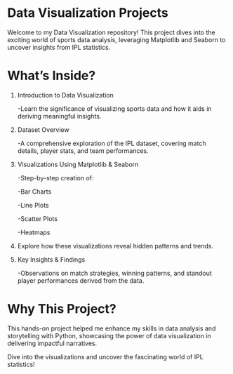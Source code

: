 # Data Visualization Projects

Welcome to my Data Visualization repository! This project dives into the exciting world of sports data analysis, leveraging Matplotlib and Seaborn to uncover insights from IPL statistics.

# What’s Inside?

1. Introduction to Data Visualization

   -Learn the significance of visualizing sports data and how it aids in deriving meaningful insights.
3. Dataset Overview

   -A comprehensive exploration of the IPL dataset, covering match details, player stats, and team performances.
5. Visualizations Using Matplotlib & Seaborn

   -Step-by-step creation of:
	
 	-Bar Charts
	
 	-Line Plots

	-Scatter Plots
	
 	-Heatmaps

6. Explore how these visualizations reveal hidden patterns and trends.

7. Key Insights & Findings

   -Observations on match strategies, winning patterns, and standout player performances derived from the data.

# Why This Project?
This hands-on project helped me enhance my skills in data analysis and storytelling with Python, showcasing the power of data visualization in delivering impactful narratives.

Dive into the visualizations and uncover the fascinating world of IPL statistics!
